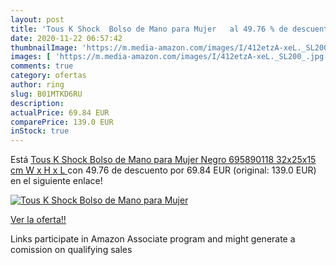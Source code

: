```yaml
---
layout: post
title: 'Tous K Shock  Bolso de Mano para Mujer   al 49.76 % de descuento'
date: 2020-11-22 06:57:42
thumbnailImage: 'https://m.media-amazon.com/images/I/412etzA-xeL._SL200_.jpg'
images: [ 'https://m.media-amazon.com/images/I/412etzA-xeL._SL200_.jpg' ]
comments: true
category: ofertas
author: ring
slug: B01MTKD6RU
description:
actualPrice: 69.84 EUR
comparePrice: 139.0 EUR
inStock: true
---
```


Está [Tous K Shock  Bolso de Mano para Mujer   Negro 695890118   32x25x15 cm  W x H x L ](https://www.amazon.es/dp/B01MTKD6RU/?tag=tolees-21) con 49.76 de descuento por 69.84 EUR (original: 139.0 EUR) en el siguiente enlace!

[![Tous K Shock  Bolso de Mano para Mujer  ](https://m.media-amazon.com/images/I/412etzA-xeL._SL200_.jpg)](https://www.amazon.es/dp/B01MTKD6RU/?tag=tolees-21)

[Ver la oferta!!](https://www.amazon.es/dp/B01MTKD6RU/?tag=tolees-21)

Links participate in Amazon Associate program and might generate a comission on qualifying sales


